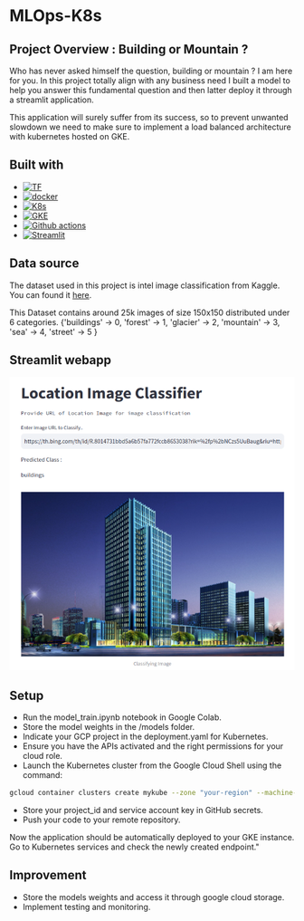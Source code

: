 # MLOps-K8s

## Project Overview : Building or Mountain ?

Who has never asked himself the question, building or mountain ? I am here for you. In this project totally align with any business need I built a model to help you answer this fundamental question and then latter deploy it through a streamlit application.

This application will surely suffer from its success, so to prevent unwanted slowdown we need to make sure to implement a load balanced architecture with kubernetes hosted on GKE.

## Built with

- [![TF](https://img.shields.io/badge/Tensorflow-Deep%20Learning-FF8D00?logo=tensorflow)](https://www.tensorflow.org/)
- [![docker](https://img.shields.io/badge/Docker-Containerizing-086DD7?logo=docker)](https://www.docker.com/)
- [![K8s](https://img.shields.io/badge/Kubernetes-Container%20Deployment-326DE6?logo=kubernetes)](https://kubernetes.io/fr/)
- [![GKE](https://img.shields.io/badge/GKE-Fully%20managed%20K8s-4486F7?logo=googlecloud)](https://cloud.google.com/kubernetes-engine/)
- [![Github actions](https://img.shields.io/badge/Github%20Actions-Continous%20deployment-2B3035?logo=github)](https://github.com/)
- [![Streamlit](https://img.shields.io/badge/Streamlit-Frontend-C7595B?logo=streamlit)](https://streamlit.io/)

## Data source

The dataset used in this project is intel image classification from Kaggle. You can found it [here](https://www.kaggle.com/datasets/puneet6060/intel-image-classification). 


This Dataset contains around 25k images of size 150x150 distributed under 6 categories.
{'buildings' -> 0,
'forest' -> 1,
'glacier' -> 2,
'mountain' -> 3,
'sea' -> 4,
'street' -> 5 }

## Streamlit webapp
![moutain](images/building.png)

## Setup 
- Run the model_train.ipynb notebook in Google Colab.
- Store the model weights in the /models folder.
- Indicate your GCP project in the deployment.yaml for Kubernetes.
- Ensure you have the APIs activated and the right permissions for your cloud role.
- Launch the Kubernetes cluster from the Google Cloud Shell using the command: 
```bash
gcloud container clusters create mykube --zone "your-region" --machine-type "your-machine-type" --num-nodes "1" --service-account your-service-account@appspot.gserviceaccount.com
```
- Store your project_id and service account key in GitHub secrets.
- Push your code to your remote repository.

Now the application should be automatically deployed to your GKE instance. Go to Kubernetes services and check the newly created endpoint."


## Improvement
- Store the models weights and access it through google cloud storage.
- Implement testing and monitoring.

